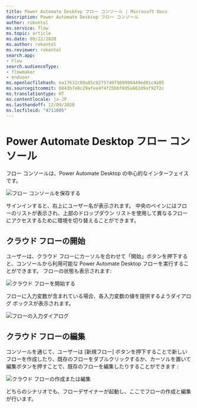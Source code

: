 ```yaml
---
title: Power Automate Desktop フロー コンソール | Microsoft Docs
description: Power Automate Desktop フロー コンソール
author: rokontol
ms.service: flow
ms.topic: article
ms.date: 09/22/2020
ms.author: rokontol
ms.reviewer: rokontol
search.app:
- Flow
search.audienceType:
- flowmaker
- enduser
ms.openlocfilehash: ea17632c09a85c8275740f989990449ed01c4a85
ms.sourcegitcommit: b043b7e8c29afee4f4f25bbf0d5a662d9af9272c
ms.translationtype: HT
ms.contentlocale: ja-JP
ms.lasthandoff: 12/09/2020
ms.locfileid: "4711605"
---
```

# <a name="power-automate-desktop-flow-console"></a>Power Automate Desktop フロー コンソール

フロー コンソールは、Power Automate Desktop の中心的なインターフェイスです。

![フロー コンソールを保存する](./media/console/flow-console.png)

サインインすると、右上にユーザー名が表示されます。 中央のペインにはフローのリストが表示され、上部のドロップダウン リストを使用して異なるフローにアクセスするために環境を切り替えることができます。

## <a name="starting-a-cloud-flow"></a>クラウド フローの開始

ユーザーは、クラウド フローにカーソルを合わせて「開始」ボタンを押下すると、コンソールから利用可能な Power Automate Desktop フローを実行することができます。 フローの状態も表示されます:

![クラウド フローを開始する](./media/console/start-flow.png)

フローに入力変数が含まれている場合、各入力変数の値を提供するようダイアログ ボックスが表示されます。

![フローの入力ダイアログ](./media/console/start-flow-inputs.png)

## <a name="editing-a-cloud-flow"></a>クラウド フローの編集

コンソールを通じて、ユーザーは [新規フロー] ボタンを押下することで新しいフローを作成したり、既存のフローをダブルクリックするか、カーソルを置いて編集ボタンを押すことで、既存のフローを編集したりすることができます :

![クラウド フローの作成または編集](./media/console/create-edit-flow.png)

どちらのシナリオでも、フローデザイナーが起動し、ここでフローの作成と編集が行います。
